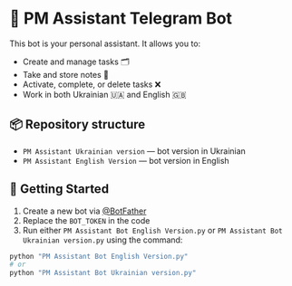 # 🧠 PM Assistant Telegram Bot

This bot is your personal assistant. It allows you to:
- Create and manage tasks 🗂️
- Take and store notes 📝
- Activate, complete, or delete tasks ❌
- Work in both Ukrainian 🇺🇦 and English 🇬🇧

## 📦 Repository structure
- `PM Assistant Ukrainian version` — bot version in Ukrainian
- `PM Assistant English Version` — bot version in English

## 🚀 Getting Started
1. Create a new bot via [@BotFather](https://t.me/BotFather)
2. Replace the `BOT_TOKEN` in the code
3. Run either `PM Assistant Bot English Version.py` or `PM Assistant Bot Ukrainian version.py` using the command:

```bash
python "PM Assistant Bot English Version.py"
# or
python "PM Assistant Bot Ukrainian version.py"
